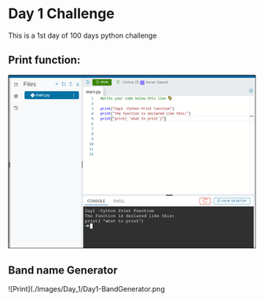 
# Day 1 Challenge

This is a 1st day of 100 days python challenge

## Print function:

![Print](./Images/Day_1/day1-print.png)

## Band name Generator

![Print](./Images/Day_1/Day1-BandGenerator.png